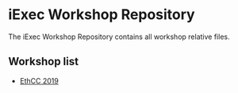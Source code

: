 # iExec Workshop Repository
The iExec Workshop Repository contains all workshop relative files.

## Workshop list
- [EthCC 2019](/iExecBlockchainComputing/iexec-workshop/tree/ethcc2019)
